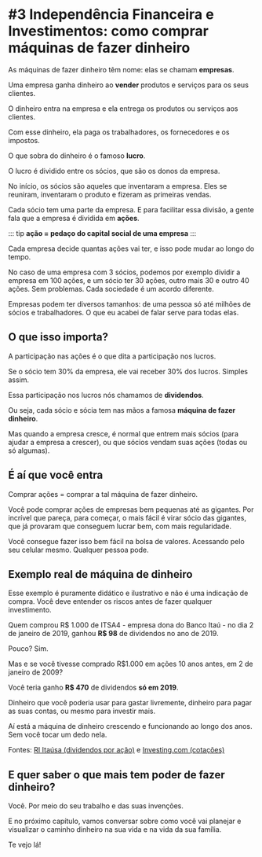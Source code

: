 # #3 Independência Financeira e Investimentos: como comprar máquinas de fazer dinheiro

As máquinas de fazer dinheiro têm nome: elas se chamam **empresas**.

Uma empresa ganha dinheiro ao **vender** produtos e serviços para os seus clientes.

O dinheiro entra na empresa e ela entrega os produtos ou serviços aos clientes.

Com esse dinheiro, ela paga os trabalhadores, os fornecedores e os impostos.

O que sobra do dinheiro é o famoso **lucro**.

O lucro é dividido entre os sócios, que são os donos da empresa.

No início, os sócios são aqueles que inventaram a empresa. Eles se reuniram, inventaram o produto e fizeram as primeiras vendas.

Cada sócio tem uma parte da empresa. E para facilitar essa divisão, a gente fala que a empresa é dividida em **ações**.

::: tip
**ação = pedaço do capital social de uma empresa**
:::

Cada empresa decide quantas ações vai ter, e isso pode mudar ao longo do tempo.

No caso de uma empresa com 3 sócios, podemos por exemplo dividir a empresa em 100 ações, e um sócio ter 30 ações, outro mais 30 e outro 40 ações. Sem problemas. Cada sociedade é um acordo diferente.

Empresas podem ter diversos tamanhos: de uma pessoa só até milhões de sócios e trabalhadores. O que eu acabei de falar serve para todas elas.

## O que isso importa?

A participação nas ações é o que dita a participação nos lucros.

Se o sócio tem 30% da empresa, ele vai receber 30% dos lucros. Simples assim.

Essa participação nos lucros nós chamamos de **dividendos**.

Ou seja, cada sócio e sócia tem nas mãos a famosa **máquina de fazer dinheiro**.

Mas quando a empresa cresce, é normal que entrem mais sócios (para ajudar a empresa a crescer), ou que sócios vendam suas ações (todas ou só algumas).

## É aí que você entra

Comprar ações = comprar a tal máquina de fazer dinheiro.

Você pode comprar ações de empresas bem pequenas até as gigantes. Por incrível que pareça, para começar, o mais fácil é virar sócio das gigantes, que já provaram que conseguem lucrar bem, com mais regularidade.

Você consegue fazer isso bem fácil na bolsa de valores. Acessando pelo seu celular mesmo. Qualquer pessoa pode.

## Exemplo real de máquina de dinheiro

Esse exemplo é puramente didático e ilustrativo e não é uma indicação de compra. Você deve entender os riscos antes de fazer qualquer investimento.

Quem comprou R$ 1.000 de ITSA4 - empresa dona do Banco Itaú - no dia 2 de janeiro de 2019, ganhou **R$ 98** de dividendos no ano de 2019.

Pouco? Sim.

Mas e se você tivesse comprado R$1.000 em ações 10 anos antes, em 2 de janeiro de 2009?

Você teria ganho **R$ 470** de dividendos **só em 2019**.

Dinheiro que você poderia usar para gastar livremente, dinheiro para pagar as suas contas, ou mesmo para investir mais.

Aí está a máquina de dinheiro crescendo e funcionando ao longo dos anos. Sem você tocar um dedo nela.

Fontes: [RI Itaúsa (dividendos por ação)](http://www.itausa.com.br/pt/itausa-no-mercado-de-acoes/calculadora-de-dividendos) e [Investing.com (cotações)](https://br.investing.com/equities/itausa-pn-ej-n1-historical-data)

## E quer saber o que mais tem poder de fazer dinheiro?

Você. Por meio do seu trabalho e das suas invenções.

E no próximo capítulo, vamos conversar sobre como você vai planejar e visualizar o caminho dinheiro na sua vida e na vida da sua família.

Te vejo lá!